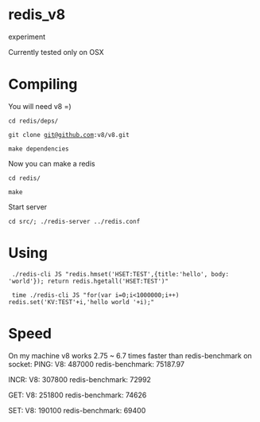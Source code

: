 redis_v8
========

experiment

Currently tested only on OSX


Compiling
=========

You will need v8 =)

<code>cd redis/deps/</code>

<code>git clone git@github.com:v8/v8.git</code>

<code>make dependencies</code>

Now you can make a redis

<code>cd redis/</code>

<code>make</code>

Start server

<code>cd src/; ./redis-server ../redis.conf</code>

Using
=====

<code> ./redis-cli JS "redis.hmset('HSET:TEST',{title:'hello', body: 'world'}); return redis.hgetall('HSET:TEST')" </code>

<code> time ./redis-cli JS "for(var i=0;i<1000000;i++) redis.set('KV:TEST'+i,'hello world '+i);" </code>

Speed
=====

On my machine v8 works 2.75 ~ 6.7 times faster than redis-benchmark on socket:
PING: 
	V8: 487000
	redis-benchmark: 75187.97

INCR:
	V8: 307800
	redis-benchmark: 72992

GET:
	V8: 251800
	redis-benchmark: 74626

SET:
	V8: 190100
	redis-benchmark: 69400